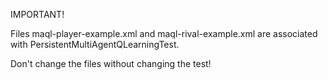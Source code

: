 IMPORTANT! 

Files  maql-player-example.xml and maql-rival-example.xml are associated with 
PersistentMultiAgentQLearningTest.

Don't change the files without changing the test!
